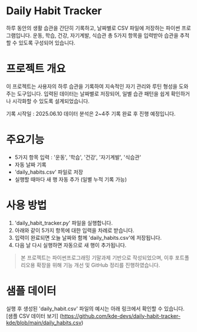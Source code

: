 # Daily Habit Tracker
하루 동안의 생활 습관을 간단히 기록하고, 날짜별로 CSV 파일에 저장하는 파이썬 프로그램입니다.
운동, 학습, 건강, 자기계발, 식습관 총 5가지 항목을 입력받아 습관을 추적할 수 있도록 구성되어 있습니다.

# 프로젝트 개요
이 프로젝트는 사용자의 하루 습관을 기록하여 지속적인 자기 관리와 루틴 형성을 도와주는 도구입니다.
입력된 데이터는 날짜별로 저장되어, 일별 습관 패턴을 쉽게 확인하거나 시각화할 수 있도록 설계되었습니다.

기록 시작일 : 2025.06.10
데이터 분석은 2~4주 기록 완료 후 진행 예정입니다.

# 주요기능 
- 5가지 항목 입력 : '운동', '학습', '건강', '자기계발', '식습관'
- 자동 날짜 기록
- 'daily_habits.csv' 파일로 저장
- 실행할 때마다 새 행 자동 추가 (일별 누적 기록 가능)

# 사용 방법
1. 'daily_habit_tracker.py' 파일을 실행합니다.
2. 아래와 같이 5가지 항목에 대한 입력을 차례로 받습니다.
3. 입력이 완료되면 오늘 날짜와 함께 'daily_habits.csv'에 저장됩니다.
4. 다음 날 다시 실행하면 자동으로 새 행이 추가됩니다.

> 본 프로젝트는 파이썬프로그래밍 기말과제 기반으로 작성되었으며,
> 이후 포트폴리오용 확장을 위해 기능 개선 및 GitHub 정리를 진행하였습니다.

# 샘플 데이터
실행 후 생성된 'daily_habit.csv' 파일의 예시는 아래 링크에서 확인할 수 있습니다.
[샘플 CSV 데이터 보기] (https://github.com/kde-devs/daily-habit-tracker-kde/blob/main/daily_habits.csv)
